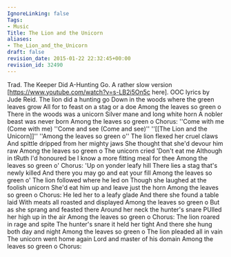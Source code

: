 ```yaml
---
IgnoreLinking: false
Tags:
- Music
Title: The Lion and the Unicorn
aliases:
- The_Lion_and_the_Unicorn
draft: false
revision_date: 2015-01-22 22:32:45+00:00
revision_id: 32490
---
```


Trad. The Keeper Did A-Hunting Go. A rather slow version [https://www.youtube.com/watch?v=s-LB2i5On5c here].
OOC lyrics by Jude Reid.
The lion did a hunting go
Down in the woods where the green leaves grow
All for to feast on a stag or a doe
Among the leaves so green o
There in the woods was a unicorn
Silver mane and long white horn
A nobler beast was never born
Among the leaves so green o
Chorus:
''Come with me (Come with me)
''Come and see (Come and see)''
''[[The Lion and the Unicorn]]''
''Among the leaves so green o''
The lion flexed her cruel claws
And spittle dripped from her mighty jaws
She thought that she'd devour him raw
Among the leaves so green o
The unicorn cried 'Don't eat me
Although in tRuth I'd honoured be
I know a more fitting meal for thee
Among the leaves so green o'
Chorus:
'Up on yonder leafy hill
There lies a stag that's newly killed
And there you may go and eat your fill
Among the leaves so green o'
The lion followed where he led on
Though she laughed at the foolish unicorn
She'd eat him up and leave just the horn
Among the leaves so green o
Chorus:
He led her to a leafy glade
And there she found a table laid
With meats all roasted and displayed
Among the leaves so green o
But as she sprang and feasted there
Around her neck the hunter's snare
PUlled her high up in the air
Among the leaves so green o
Chorus:
The lion roared in rage and spite
The hunter's snare it held her tight
And there she hung both day and night
Among the leaves so green o
The lion pleaded all in vain
The unicorn went home again
Lord and master of his domain
Among the leaves so green o
Chorus: